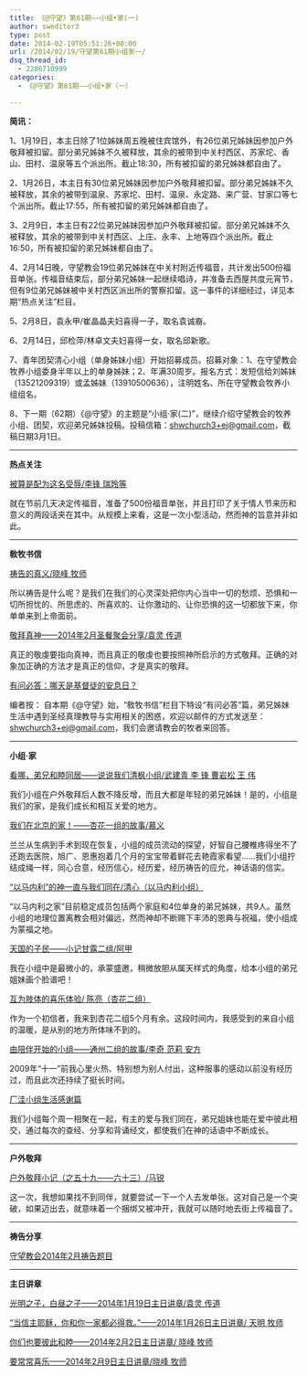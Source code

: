 ```yaml
---
title: 《@守望》第61期——小组•家(一)
author: sweditor3
type: post
date: 2014-02-19T05:51:26+00:00
url: /2014/02/19/守望第61期小组家一/
dsq_thread_id:
  - 2286710999
categories:
  - 《@守望》第61期——小组•家（一）

---
```

**简讯：**

1、1月19日，本主日除了1位姊妹周五晚被住宾馆外，有26位弟兄姊妹因参加户外敬拜被扣留。部分弟兄姊妹不久被释放，其余的被带到中关村西区、苏家坨、香山、田村、温泉等五个派出所。截止18:30，所有被扣留的弟兄姊妹都自由了。

2、1月26日，本主日有30位弟兄姊妹因参加户外敬拜被扣留。部分弟兄姊妹不久被释放，其余的被带到温泉、苏家坨、田村、温泉、永定路、来广营、甘家口等七个派出所。截止17:55，所有被扣留的弟兄姊妹都自由了。

3、2月9日，本主日有22位弟兄姊妹因参加户外敬拜被扣留。部分弟兄姊妹不久被释放，其余的被带到中关村西区、上庄、永丰、上地等四个派出所。截止16:50，所有被扣留的弟兄姊妹都自由了。

4、2月14日晚，守望教会19位弟兄姊妹在中关村附近传福音，共计发出500份福音单张。传福音结束后，部分弟兄姊妹一起继续唱诗，并准备去西屋共度元宵节，但有9位弟兄姊妹被中关村西区派出所的警察扣留。这一事件的详细经过，详见本期“热点关注”栏目。

5、2月8日，袁永甲/崔晶晶夫妇喜得一子，取名袁诚裔。

6、2月14日，邱检萍/林卓文夫妇喜得一女，取名邱新歌。

7、青年团契清心小组（单身姊妹小组）开始招募成员。招募对象：1、在守望教会牧养小组委身半年以上的单身姊妹；2、年满30周岁。报名方式：发短信给刘姊妹（13521209319）或孟姊妹（13910500636），注明姓名、所在守望教会牧养小组组名。

8、下一期（62期）《@守望》的主题是“小组·家(二)”，继续介绍守望教会的牧养小组、团契，欢迎弟兄姊妹投稿。投稿信箱：shwchurch3+ej@gmail.com，截稿日期3月1日。

* * *

**热点关注**

[被算是配为这名受辱/李锋 瑞玲等][1]
  
就在节前几天决定传福音，准备了500份福音单张，并且打印了关于情人节来历和意义的两段话夹在其中。从规模上来看，这是一次小型活动，然而神的旨意并非如此。

* * *

**敎牧书信**

[祷告的真义/晓峰 牧师][2]
  
所以祷告是什么呢？是我们在我们的心灵深处把你内心当中一切的愁烦、恐惧和一切所担忧的、所思虑的、所喜欢的、让你激动的、让你恐惧的这一切都放下来，你单单来到上帝面前。

[敬拜真神——2014年2月圣餐聚会分享/袁灵 传道][3]
  
真正的敬虔要指向真神，而且真正的敬虔也要按照神所启示的方式敬拜。正确的对象加正确的方法才是真正的信仰，才是真实的敬拜。

[有问必答：哪天是基督徒的安息日？][4]
  
编者按： 自本期《@守望》始，“敎牧书信”栏目下特设“有问必答”篇，弟兄姊妹生活中遇到圣经真理教导与实用相关的困惑，欢迎以邮件的方式发送至：shwchurch3+ej@gmail.com，我们会邀请教会的牧者来回答。

* * *

**小组·家**

[看哪，弟兄和睦同居——说说我们清枫小组/武建青 李 锋 曹岩松 王 伟][5]
  
我们小组在户外敬拜后人数不降反增，而且大都是年轻的弟兄姊妹！是的，小组是我们的家，是我们成长和相互关爱的地方。

[我们在北京的家！——杏花一组的故事/慕义][6]
  
兰兰从生病到手术到现在恢复，小组的成员流动的探望，好智自己腰椎疼得坐不了还跑去医院，旭广、恩惠抱着几个月的宝宝带着鲜花去艳霞家看望……我们小组拧结成绳一样，同心合意，经历信心，经历爱，经历祷告的应允，神话语的信实。

[“以马内利”的神一直与我们同在/清心（以马内利小组）][7]
  
“以马内利之家”目前稳定成员包括两个家庭和4位单身的弟兄姊妹，共9人。虽然小组的地理位置离教会相对偏远，然而神却不断赐下丰沛的恩典与祝福，使小组成为蒙福之地。

[天国的子民——小记甘露二组/阿甲][8]
  
我在小组中是最微小的，承蒙盛邀，稍微放胆从属天样式的角度，给本小组的弟兄姐妹画个脸谱吧！

[互为肢体的喜乐体验/ 陈亮（杏花二组）][9]
  
作为一个初信者，我来到杏花二组5个月有余。这段时间内，我感受到的来自小组的温暖，是从别的地方所体味不到的。

[由陪伴开始的小组——通州二组的故事/李奇 范莉 安方][10]
  
2009年“十一”前我心里火热、特别想为别人付出，这种服事的感动以前没有经历过，而且此次还持续了挺长时间。

[厂洼小组生活感谢篇][11]
  
我们小组每个周一相聚在一起，有主的爱与我们同在，弟兄姐妹也能在爱中彼此相交，通过每次的查经、分享和背诵经文，都使我们在神的话语中不断成长。

* * *

**户外敬拜**

[户外敬拜小记（之五十九——六十三）/马锐][12]
  
这一次，我想如果找不到同伴，就要尝试一下一个人去发单张。这对自己是一个突破，如果迈出去，就意味着一个捆绑又被冲开，我就可以随时地去街上传福音了。

* * *

**祷告分享**

[守望教会2014年2月祷告题目][13]

* * *

**主日讲章**

[光明之子，白昼之子——2014年1月19日主日讲章/袁灵 传道][14]
  
[“当信主耶稣，你和你一家都必得救。”——2014年1月26日主日讲章/ 天明 牧师][15]
  
[你们也要彼此和睦——2014年2月2日主日讲章/ 晓峰 牧师][16]
  
[要常常喜乐——2014年2月9日主日讲章/晓峰 牧师][17]

 [1]: /2014/02/19/被算是配为这名受辱文李锋瑞玲/
 [2]: /2014/02/19/祷告的真义2014年1月4日晓峰牧师圣餐聚会分享文/
 [3]: /2014/02/19/敬拜真神2014年2月圣餐聚会分享文袁灵传道/
 [4]: /2014/02/19/有问必答哪天是基督徒的安息日/
 [5]: /2014/02/19/看哪弟兄和睦同居说说我们清枫小组武建/
 [6]: /2014/02/19/我们在北京的家杏花一组的故事文慕义/
 [7]: /2014/02/19/以马内利的神一直与我们同在文清心以马/
 [8]: /2014/02/19/天国的子民小记甘露二组文阿甲/
 [9]: /2014/02/19/互为肢体的喜乐体验文杏花二组陈亮/
 [10]: /2014/02/19/由陪伴开始的小组通州二组的故事/
 [11]: /2014/02/19/厂洼小组生活感谢篇/
 [12]: /2014/02/19/户外敬拜小记五十九六十三文马锐/
 [13]: /2014/02/19/北京守望教会守望祷告题目2014年2月/
 [14]: /2014/01/17/光明之子白昼之子2014年1月19日主日讲章袁灵传/
 [15]: /2014/01/26/当信主耶稣你和你一家都必得救2014年1/
 [16]: /2014/01/31/你们也要彼此和睦2014年2月2日主日讲章晓峰牧师/
 [17]: /2014/02/08/要常常喜乐2014年2月10日主日讲章晓峰牧师/
